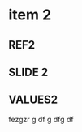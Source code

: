 # item 2

## REF2

 <h2>SLIDE 2</h2>
                <a href="images/fulls/02.jpg"></a>

## VALUES2

fezgzr
g
df
g
dfg
df